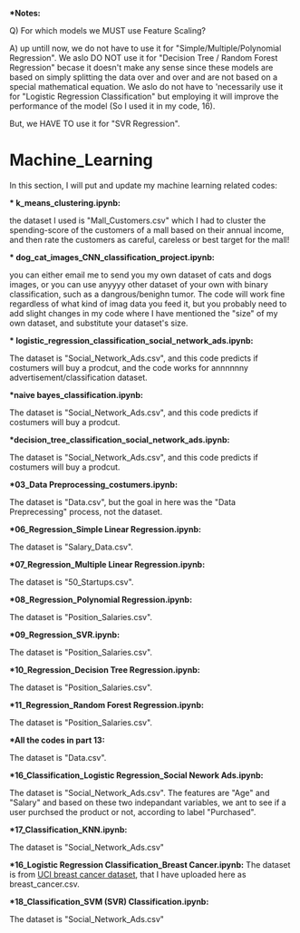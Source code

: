 <b> *Notes:</b>

Q) For which models we MUST use Feature Scaling?

A) up untill now, we do not have to use it for "Simple/Multiple/Polynomial Regression". We aslo DO NOT use it for "Decision Tree / Random Forest Regression" becase it doesn't make any sense since these models are based on simply splitting the data over and over and are not based on a special mathematical equation. We aslo do not have to 'necessarily use it for "Logistic Regression Classification" but employing it will improve the performance of the model (So I used it in my code, 16).

But, we HAVE TO use it for "SVR Regression".

# Machine_Learning
In this section, I will put and update my machine learning related codes:

<b>* k_means_clustering.ipynb:</b>

the dataset I used is "Mall_Customers.csv" which I had to cluster the spending-score of the customers of a mall based on their annual income, and then rate the customers as careful, careless or best target for the mall!


<b>* dog_cat_images_CNN_classification_project.ipynb:</b>

you can either email me to send you my own dataset of cats and dogs images, or you can use anyyyy other dataset of your own with binary classification, such as a dangrous/benighn tumor. The code will work fine regardless of what kind of imag data you feed it, but you probably need to add slight changes in my code where I have mentioned the "size" of my own dataset, and substitute your dataset's size.


<b>* logistic_regression_classification_social_network_ads.ipynb:</b>

The dataset is "Social_Network_Ads.csv", and this code predicts if costumers will buy a prodcut, and the code works for annnnnny advertisement/classification dataset.

<b> *naive bayes_classification.ipynb:</b>

The dataset is "Social_Network_Ads.csv", and this code predicts if costumers will buy a prodcut.

<b> *decision_tree_classification_social_network_ads.ipynb:</b>

The dataset is "Social_Network_Ads.csv", and this code predicts if costumers will buy a prodcut.

<b> *03_Data Preprocessing_costumers.ipynb:</b>

The dataset is "Data.csv", but the goal in here was the "Data Preprecessing" process, not the dataset.

<b> *06_Regression_Simple Linear Regression.ipynb:</b>

The dataset is "Salary_Data.csv".

<b> *07_Regression_Multiple Linear Regression.ipynb:</b>

The dataset is "50_Startups.csv".

<b> *08_Regression_Polynomial Regression.ipynb:</b>

The dataset is "Position_Salaries.csv".

<b> *09_Regression_SVR.ipynb:</b>

The dataset is "Position_Salaries.csv".

<b> *10_Regression_Decision Tree Regression.ipynb:</b>
  
  The dataset is "Position_Salaries.csv".
  
  <b> *11_Regression_Random Forest Regression.ipynb:</b>
  
  The dataset is "Position_Salaries.csv".
  
  <b> *All the codes in part 13:</b>
  
  The dataset is "Data.csv".
  
  <b> *16_Classification_Logistic Regression_Social Nework Ads.ipynb:</b>
  
  The dataset is "Social_Network_Ads.csv". The features are "Age" and "Salary" and based on these two indepandant variables, we ant to see if a user purchsed the product or not, according to label "Purchased".
  
  <b> *17_Classification_KNN.ipynb:</b>
  
  The dataset is "Social_Network_Ads.csv"
  
  <b> *16_Logistic Regression Classification_Breast Cancer.ipynb:</b>
  The dataset is from <a href="https://archive.ics.uci.edu/ml/datasets/Breast+Cancer+Wisconsin+%28Original%29">UCI breast cancer dataset</a>, that I have uploaded here as breast_cancer.csv.
  
  
  <b> *18_Classification_SVM (SVR) Classification.ipynb:</b>
  
  The dataset is "Social_Network_Ads.csv"
